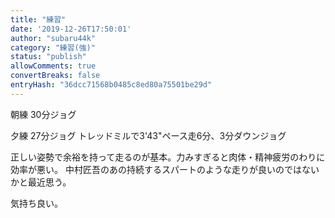 ```yaml
---
title: "練習"
date: '2019-12-26T17:50:01'
author: "subaru44k"
category: "練習(強)"
status: "publish"
allowComments: true
convertBreaks: false
entryHash: "36dcc71568b0485c8ed80a75501be29d"
---
```

朝練
30分ジョグ

夕練
27分ジョグ
トレッドミルで3'43"ペース走6分、3分ダウンジョグ

正しい姿勢で余裕を持って走るのが基本。力みすぎると肉体・精神疲労のわりに効率が悪い。
中村匠吾のあの持続するスパートのような走りが良いのではないかと最近思う。

気持ち良い。
